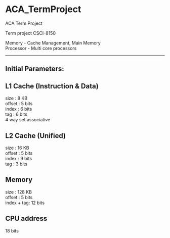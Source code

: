 # ACA_TermProject
ACA Term Project

Term project CSCI-8150

Memory - Cache Management, Main Memory </br>
Processor - Multi core processors

----------------------------------------------------
Initial Parameters:
----------------------------------------------------
L1 Cache (Instruction & Data)
---------------------
size : 8 KB </br>
offset : 5 bits </br>
index : 6 bits </br>
tag : 6 bits </br> 
4 way set associative


L2 Cache (Unified)
---------------------
size : 16 KB</br>
offset : 5 bits</br>
index : 9 bits</br>
tag :  3 bits

Memory
---------------------
size : 128 KB</br>
offset : 5 bits</br>
index + tag: 12 bits

CPU address
--------------------
18 bits</br>

